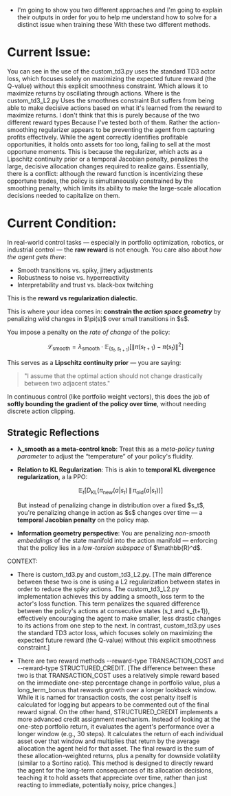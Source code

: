 - I'm going to show you two different approaches and I'm going to explain their outputs in order for you to help me understand how to solve for a distinct issue when training these With these two different methods.


# Current Issue:
You can see in the use of the custom_td3.py  uses the standard TD3 actor loss, which focuses solely on maximizing the expected future reward (the Q-value) without this explicit smoothness constraint.
Which allows it to maximize returns by oscillating through actions. Where is the custom_td3_L2.py Uses the smoothnes constraint But suffers from being able to make decisive actions based on what it's learned from the reward to maximize returns. I don't think that this is purely because of the two different reward types Because I've tested both of them. 
Rather the action-smoothing regularizer appears to be preventing the agent from capturing profits effectively. While the agent correctly identifies profitable opportunities, it holds onto assets for too long, failing to sell at the most opportune moments. This is because the regularizer, which acts as a Lipschitz continuity prior or a temporal Jacobian penalty, penalizes the large, decisive allocation changes required to realize gains.
Essentially, there is a conflict: although the reward function is incentivizing these opportune trades, the policy is simultaneously constrained by the smoothing penalty, which limits its ability to make the large-scale allocation decisions needed to capitalize on them.



# Current Condition: 
In real-world control tasks — especially in portfolio optimization, robotics, or industrial control — the **raw reward** is not enough. You care also about *how the agent gets there*:

* Smooth transitions vs. spiky, jittery adjustments
* Robustness to noise vs. hyperreactivity
* Interpretability and trust vs. black-box twitching

This is the **reward vs regularization dialectic**.

This is where your idea comes in: **constrain the *action space geometry*** by penalizing wild changes in \$\pi(s)\$ over small transitions in \$s\$.

You impose a penalty on the *rate of change* of the policy:

$$
\mathcal{L}_{\text{smooth}} = \lambda_{\text{smooth}} \cdot \mathbb{E}_{(s_t, s_{t+1})}\left[ \| \pi(s_{t+1}) - \pi(s_t) \|^2 \right]
$$

This serves as a **Lipschitz continuity prior** — you are saying:

> "I assume that the optimal action should not change drastically between two adjacent states."

In continuous control (like portfolio weight vectors), this does the job of **softly bounding the gradient of the policy over time**, without needing discrete action clipping.

## Strategic Reflections

* **λ\_smooth as a meta-control knob**: Treat this as a *meta-policy tuning parameter* to adjust the “temperature” of your policy's fluidity.

* **Relation to KL Regularization**: This is akin to **temporal KL divergence regularization**, a la PPO:

  $$
  \mathbb{E}_t \left[ D_{\text{KL}}(\pi_{\text{new}}(a|s_t) \,\|\, \pi_{\text{old}}(a|s_t)) \right]
  $$

  But instead of penalizing change in distribution over a fixed \$s\_t\$, you're penalizing change in action as \$s\$ changes over time — a **temporal Jacobian penalty** on the policy map.

* **Information geometry perspective**: You are penalizing *non-smooth embeddings* of the state manifold into the action manifold — enforcing that the policy lies in a *low-torsion subspace* of \$\mathbb{R}^d\$.



CONTEXT:

- There is custom_td3.py and custom_td3_L2.py.
[The main difference between these two is one is using a L2 regularization between states in order to reduce the spiky actions. The custom_td3_L2.py implementation achieves this by adding a smooth_loss term to the actor's loss function. This term penalizes the squared difference between the policy's actions at consecutive states (s_t and s_{t+1}), effectively encouraging the agent to make smaller, less drastic changes to its actions from one step to the next. In contrast, custom_td3.py uses the standard TD3 actor loss, which focuses solely on maximizing the expected future reward (the Q-value) without this explicit smoothness constraint.]

- There are two reward methods --reward-type TRANSACTION_COST and --reward-type STRUCTURED_CREDIT.
[The difference between these two is that TRANSACTION_COST uses a relatively simple reward based on the immediate one-step percentage change in portfolio value, plus a long_term_bonus that rewards growth over a longer lookback window. While it is named for transaction costs, the cost penalty itself is calculated for logging but appears to be commented out of the final reward signal.
On the other hand, STRUCTURED_CREDIT implements a more advanced credit assignment mechanism. Instead of looking at the one-step portfolio return, it evaluates the agent's performance over a longer window (e.g., 30 steps). It calculates the return of each individual asset over that window and multiplies that return by the average allocation the agent held for that asset. The final reward is the sum of these allocation-weighted returns, plus a penalty for downside volatility (similar to a Sortino ratio). This method is designed to directly reward the agent for the long-term consequences of its allocation decisions, teaching it to hold assets that appreciate over time, rather than just reacting to immediate, potentially noisy, price changes.]